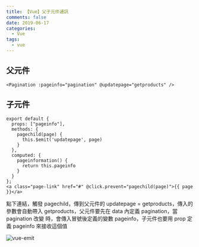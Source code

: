 ```yaml
---
title: 【Vue】父子元件通訊
comments: false
date: 2019-06-17
categories:
  - Vue
tags:
  - vue
---
```


## 父元件
```
<Pagination :pageinfo="pagination" @updatepage="getproducts" />
```

## 子元件
```
export default {
  props: ["pageinfo"],
  methods: {
    pagechild(page) {
      this.$emit('updatepage', page)
    }
  },
  computed: {
    pageinformation() {
      return this.pageinfo
    }
  }
};
<a class="page-link" href="#" @click.prevent="pagechild(page)">{{ page }}</a>
```

點下連結，觸發 pagechild，傳到父元件的 updatepage = getproducts，傳入的參數會自動帶入 getproducts，父元件要先在 data 內定義 pagination，當 pagination 改變 時，會傳入冒號後定義的變數 pageinfo，子元件也要用 prop 定義 pageinfo 來接收這個值

![vue-emit](0_giqn4-TbT-hyJEOu.png)